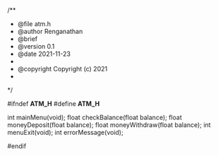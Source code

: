 

/**
 * @file atm.h
 * @author Renganathan
 * @brief 
 * @version 0.1
 * @date 2021-11-23
 * 
 * @copyright Copyright (c) 2021
 * 
 */

#ifndef __ATM_H__
#define __ATM_H__

int mainMenu(void);
float checkBalance(float balance);
float moneyDeposit(float balance);
float moneyWithdraw(float balance);
int menuExit(void);
int errorMessage(void);

#endif







 


